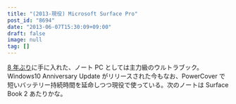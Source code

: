 ```yaml
---
title: "(2013-現役) Microsoft Surface Pro"
post_id: "8694"
date: "2013-06-07T15:30:09+09:00"
draft: false
image: null
tag: []
---
```



[8 年ぶり](/palx190dr)に手に入れた、ノート PC としては主力級のウルトラブック。 Windows10 Anniversary Update がリリースされた今もなお、PowerCover で短いバッテリー持続時間を延命しつつ現役で使っている。次のノートは Surface Book 2 あたりかな。
